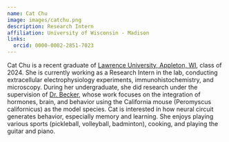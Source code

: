 ```yaml
---
name: Cat Chu
image: images/catchu.png
description: Research Intern
affiliation: University of Wisconsin - Madison
links:
  orcid: 0000-0002-2851-7023
--- 
```

Cat Chu is a recent graduate of [Lawrence University, Appleton, WI](https://www.lawrence.edu/), class of 2024. She is currently working as a Research Intern in the lab, conducting extracellular electrophysiology experiments, immunohistochemistry, and microscopy. During her undergraduate, she did research under the supervision of [Dr. Becker](https://beckerneurolab.wixsite.com/research), whose work focuses on the integration of hormones, brain, and behavior using the California mouse (Peromyscus californicus) as the model species. Cat is interested in how neural circuit generates behavior, especially memory and learning. She enjoys playing various sports (pickleball, volleyball, badminton), cooking, and playing the guitar and piano.

